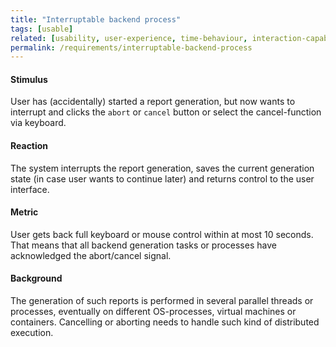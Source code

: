 ```yaml
---
title: "Interruptable backend process"
tags: [usable]
related: [usability, user-experience, time-behaviour, interaction-capability]
permalink: /requirements/interruptable-backend-process
---
```


<div class="quality-requirement" markdown="1">

#### Stimulus

User has (accidentally) started a report generation, but now wants to interrupt and clicks the `abort` or `cancel` button or select the cancel-function via keyboard.

#### Reaction

The system interrupts the report generation, saves the current generation state (in case user wants to continue later) and returns control to the user interface. 

#### Metric

User gets back full keyboard or mouse control within at most 10 seconds. That means that all backend generation tasks or processes have acknowledged the abort/cancel signal.

#### Background

The generation of such reports is performed in several parallel threads or processes, eventually on different OS-processes, virtual machines or containers. Cancelling or aborting needs to handle such kind of distributed execution.
</div><br>



